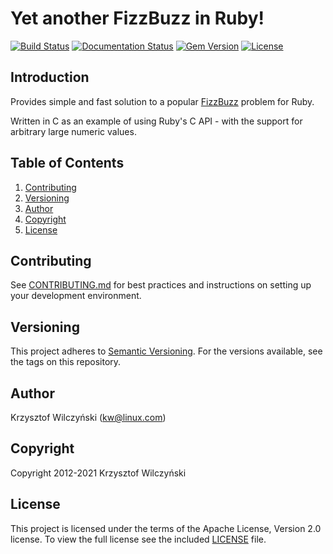 # Yet another FizzBuzz in Ruby!

[![Build Status](https://travis-ci.org/kwilczynski/ruby-fizzbuzz.svg)](https://travis-ci.org/kwilczynski/ruby-fizzbuzz)
[![Documentation Status](https://inch-ci.org/github/kwilczynski/ruby-fizzbuzz.svg)](https://inch-ci.org/github/kwilczynski/ruby-fizzbuzz)
[![Gem Version](https://badge.fury.io/rb/ruby-fizzbuzz.svg)](http://badge.fury.io/rb/ruby-fizzbuzz)
[![License](https://img.shields.io/badge/License-Apache%202.0-blue.svg)](https://opensource.org/licenses/Apache-2.0)

## Introduction

Provides simple and fast solution to a popular [FizzBuzz](https://en.wikipedia.org/wiki/FizzBuzz) 
problem for Ruby.

Written in C as an example of using Ruby's C API - with the support for
arbitrary large numeric values.

## Table of Contents

1. [Contributing](#contributing)
2. [Versioning](#versioning)
3. [Author](#author)
4. [Copyright](#copyright)
5. [License](#license)

## Contributing

See [CONTRIBUTING.md](CONTRIBUTING.md) for best practices and instructions on
setting up your development environment.

## Versioning

This project adheres to [Semantic Versioning](http://semver.org/spec/v2.0.0.html).
For the versions available, see the tags on this repository.

## Author

Krzysztof Wilczyński (<kw@linux.com>)

## Copyright

Copyright 2012-2021 Krzysztof Wilczyński

## License

This project is licensed under the terms of the Apache License, Version 2.0 license.
To view the full license see the included [LICENSE](LICENSE) file.
